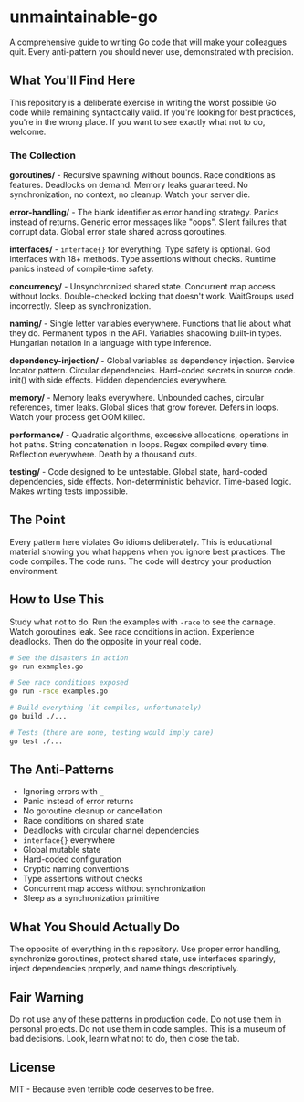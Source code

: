 # unmaintainable-go

A comprehensive guide to writing Go code that will make your colleagues quit. Every anti-pattern you should never use, demonstrated with precision.

## What You'll Find Here

This repository is a deliberate exercise in writing the worst possible Go code while remaining syntactically valid. If you're looking for best practices, you're in the wrong place. If you want to see exactly what not to do, welcome.

### The Collection

**goroutines/** - Recursive spawning without bounds. Race conditions as features. Deadlocks on demand. Memory leaks guaranteed. No synchronization, no context, no cleanup. Watch your server die.

**error-handling/** - The blank identifier as error handling strategy. Panics instead of returns. Generic error messages like "oops". Silent failures that corrupt data. Global error state shared across goroutines.

**interfaces/** - `interface{}` for everything. Type safety is optional. God interfaces with 18+ methods. Type assertions without checks. Runtime panics instead of compile-time safety.

**concurrency/** - Unsynchronized shared state. Concurrent map access without locks. Double-checked locking that doesn't work. WaitGroups used incorrectly. Sleep as synchronization.

**naming/** - Single letter variables everywhere. Functions that lie about what they do. Permanent typos in the API. Variables shadowing built-in types. Hungarian notation in a language with type inference.

**dependency-injection/** - Global variables as dependency injection. Service locator pattern. Circular dependencies. Hard-coded secrets in source code. init() with side effects. Hidden dependencies everywhere.

**memory/** - Memory leaks everywhere. Unbounded caches, circular references, timer leaks. Global slices that grow forever. Defers in loops. Watch your process get OOM killed.

**performance/** - Quadratic algorithms, excessive allocations, operations in hot paths. String concatenation in loops. Regex compiled every time. Reflection everywhere. Death by a thousand cuts.

**testing/** - Code designed to be untestable. Global state, hard-coded dependencies, side effects. Non-deterministic behavior. Time-based logic. Makes writing tests impossible.

## The Point

Every pattern here violates Go idioms deliberately. This is educational material showing you what happens when you ignore best practices. The code compiles. The code runs. The code will destroy your production environment.

## How to Use This

Study what not to do. Run the examples with `-race` to see the carnage. Watch goroutines leak. See race conditions in action. Experience deadlocks. Then do the opposite in your real code.

```bash
# See the disasters in action
go run examples.go

# See race conditions exposed
go run -race examples.go

# Build everything (it compiles, unfortunately)
go build ./...

# Tests (there are none, testing would imply care)
go test ./...
```

## The Anti-Patterns

- Ignoring errors with `_`
- Panic instead of error returns
- No goroutine cleanup or cancellation
- Race conditions on shared state
- Deadlocks with circular channel dependencies
- `interface{}` everywhere
- Global mutable state
- Hard-coded configuration
- Cryptic naming conventions
- Type assertions without checks
- Concurrent map access without synchronization
- Sleep as a synchronization primitive

## What You Should Actually Do

The opposite of everything in this repository. Use proper error handling, synchronize goroutines, protect shared state, use interfaces sparingly, inject dependencies properly, and name things descriptively.

## Fair Warning

Do not use any of these patterns in production code. Do not use them in personal projects. Do not use them in code samples. This is a museum of bad decisions. Look, learn what not to do, then close the tab.

## License

MIT - Because even terrible code deserves to be free.

